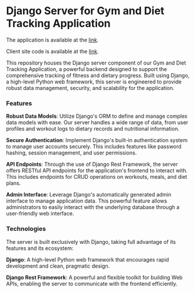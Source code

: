 <h1>Django Server for Gym and Diet Tracking Application</h1>

<p>The application is available at the <a href="https://patchker.com/works/fitter/">link</a>.</p>
<p>Client site code is available at the <a href="github.com/patchker/fitter-client">link</a>.</p>

<p>This repository houses the Django server component of our Gym and Diet Tracking Application, a powerful backend designed to support the comprehensive tracking of fitness and dietary progress. Built using Django, a high-level Python web framework, this server is engineered to provide robust data management, security, and scalability for the application.</p>

<h3>Features</h3>
<b>Robust Data Models</b>: Utilize Django's ORM to define and manage complex data models with ease. Our server handles a wide range of data, from user profiles and workout logs to dietary records and nutritional information.

<b>Secure Authentication</b>: Implement Django's built-in authentication system to manage user accounts securely. This includes features like password hashing, session management, and user permissions.

<b>API Endpoints</b>: Through the use of Django Rest Framework, the server offers RESTful API endpoints for the application's frontend to interact with. This includes endpoints for CRUD operations on workouts, meals, and diet plans.

<b>Admin Interface</b>: Leverage Django's automatically generated admin interface to manage application data. This powerful feature allows administrators to easily interact with the underlying database through a user-friendly web interface.

<h3>Technologies</h3>
The server is built exclusively with Django, taking full advantage of its features and its ecosystem:

<b>Django</b>: A high-level Python web framework that encourages rapid development and clean, pragmatic design.

<b>Django Rest Framework</b>: A powerful and flexible toolkit for building Web APIs, enabling the server to communicate with the frontend efficiently.
